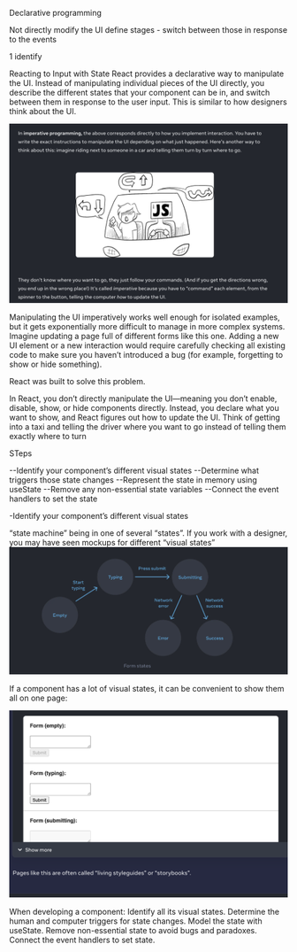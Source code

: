 

Declarative programming


Not directly modify the UI
define stages - switch between those in response to the events 

1 identify 



Reacting to Input with State
React provides a declarative way to manipulate the UI. Instead of manipulating individual pieces of the UI directly, you describe the different states that your component can be in, and switch between them in response to the user input. This is similar to how designers think about the UI.



![Alt text](image-12.png)


Manipulating the UI imperatively works well enough for isolated examples, but it gets exponentially more difficult to manage in more complex systems. Imagine updating a page full of different forms like this one. Adding a new UI element or a new interaction would require carefully checking all existing code to make sure you haven’t introduced a bug (for example, forgetting to show or hide something).


React was built to solve this problem.


In React, you don’t directly manipulate the UI—meaning you don’t enable, disable, show, or hide components directly. Instead, you declare what you want to show, and React figures out how to update the UI. Think of getting into a taxi and telling the driver where you want to go instead of telling them exactly where to turn



STeps

--Identify your component’s different visual states
--Determine what triggers those state changes
--Represent the state in memory using useState
--Remove any non-essential state variables
--Connect the event handlers to set the state


-Identify your component’s different visual states


 “state machine” being in one of several “states”. 
 If you work with a designer, you may have seen mockups for different “visual states”
 ![Alt text](image-14.png)


 If a component has a lot of visual states, it can be convenient to show them all on one page:

 ![Alt text](image-13.png)

 When developing a component:
Identify all its visual states.
Determine the human and computer triggers for state changes.
Model the state with useState.
Remove non-essential state to avoid bugs and paradoxes.
Connect the event handlers to set state.







